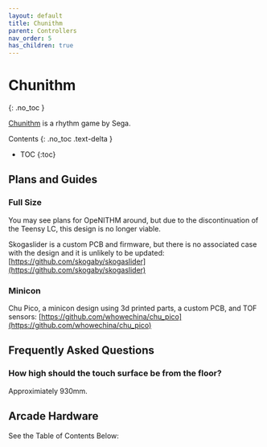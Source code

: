 ```yaml
---
layout: default
title: Chunithm
parent: Controllers
nav_order: 5
has_children: true
---
```


# Chunithm
{: .no_toc }

[Chunithm](https://silentblue.remywiki.com/CHUNITHM) is a rhythm game by Sega.

Contents
{: .no_toc .text-delta }

- TOC
{:toc}

## Plans and Guides

### Full Size

You may see plans for OpeNITHM around, but due to the discontinuation of the Teensy LC, this design is no longer viable.

Skogaslider is a custom PCB and firmware, but there is no associated case with the design and it is unlikely to be updated: [https://github.com/skogaby/skogaslider](https://github.com/skogaby/skogaslider)

### Minicon

Chu Pico, a minicon design using 3d printed parts, a custom PCB, and TOF sensors: [https://github.com/whowechina/chu_pico](https://github.com/whowechina/chu_pico)

## Frequently Asked Questions

### How high should the touch surface be from the floor?

Approximiately 930mm.

## Arcade Hardware

See the Table of Contents Below: